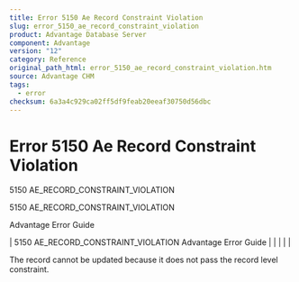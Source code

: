 ```yaml
---
title: Error 5150 Ae Record Constraint Violation
slug: error_5150_ae_record_constraint_violation
product: Advantage Database Server
component: Advantage
version: "12"
category: Reference
original_path_html: error_5150_ae_record_constraint_violation.htm
source: Advantage CHM
tags:
  - error
checksum: 6a3a4c929ca02ff5df9feab20eeaf30750d56dbc
---
```


# Error 5150 Ae Record Constraint Violation

5150 AE\_RECORD\_CONSTRAINT\_VIOLATION

5150 AE\_RECORD\_CONSTRAINT\_VIOLATION

Advantage Error Guide

| 5150 AE\_RECORD\_CONSTRAINT\_VIOLATION  Advantage Error Guide |  |  |  |  |

The record cannot be updated because it does not pass the record level constraint.
